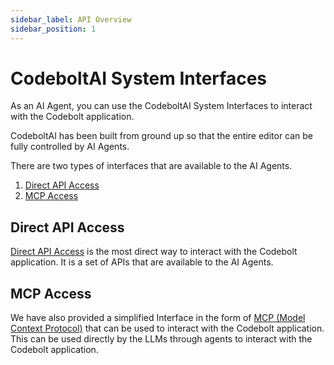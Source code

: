 ```yaml
---
sidebar_label: API Overview
sidebar_position: 1
---
```

# CodeboltAI System Interfaces

As an AI Agent, you can use the CodeboltAI System Interfaces to interact with the Codebolt application.

CodeboltAI has been built from ground up so that the entire editor can be fully controlled by AI Agents. 

There are two types of interfaces that are available to the AI Agents.

1. [Direct API Access](/docs/api/apiaccess/)
2. [MCP Access](/docs/api/mcpAPI/)

## Direct API Access

[Direct API Access](/docs/api/apiaccess/) is the most direct way to interact with the Codebolt application. It is a set of APIs that are available to the AI Agents.

## MCP Access

We have also provided a simplified Interface in the form of [MCP (Model Context Protocol)](/docs/api/mcpAPI/) that can be used to interact with the Codebolt application.
This can be used directly by the LLMs through agents to interact with the Codebolt application.